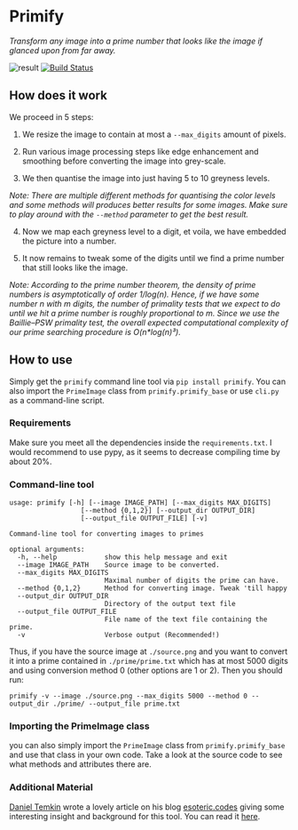 # Primify
_Transform any image into a prime number that looks like the image if glanced upon from far away._

![result](https://i.imgur.com/UoMYkVS.png)
[![Build Status](https://travis-ci.org/joemccann/dillinger.svg?branch=master)](https://travis-ci.org/joemccann/dillinger)

## How does it work

We proceed in 5 steps:

1. We resize the image to contain at most a `--max_digits` amount of pixels.

2. Run various image processing steps like edge enhancement and smoothing before converting the image into grey-scale.

3. We then quantise the image into just having 5 to 10 greyness levels.

_Note: There are multiple different methods for quantising the color levels and some methods will produces better results for some images. Make sure to play around with the `--method` parameter to get the best result._

4. Now we map each greyness level to a digit, et voila, we have embedded the picture into a number.

5. It now remains to tweak some of the digits until we find a prime number that still looks like the image.

_Note: According to the prime number theorem, the density of prime numbers is  asymptotically of order 1/log(n). Hence, if we have some number n with m digits, the number of primality tests that we expect to do until we hit a prime number is roughly proportional to m. Since we use the Baillie–PSW primality test, the overall expected computational complexity of our prime searching procedure is O(n*log(n)³)._

## How to use

Simply get the `primify` command line tool via `pip install primify`.
You can also import the `PrimeImage` class from `primify.primify_base` or use `cli.py` as a command-line script.

### Requirements
Make sure you meet all the dependencies inside the `requirements.txt`. I would recommend to use pypy, as it seems to decrease compiling time by about 20%.

### Command-line tool
```
usage: primify [-h] [--image IMAGE_PATH] [--max_digits MAX_DIGITS]
                  [--method {0,1,2}] [--output_dir OUTPUT_DIR]
                  [--output_file OUTPUT_FILE] [-v]

Command-line tool for converting images to primes

optional arguments:
  -h, --help            show this help message and exit
  --image IMAGE_PATH    Source image to be converted.
  --max_digits MAX_DIGITS
                        Maximal number of digits the prime can have.
  --method {0,1,2}      Method for converting image. Tweak 'till happy
  --output_dir OUTPUT_DIR
                        Directory of the output text file
  --output_file OUTPUT_FILE
                        File name of the text file containing the prime.
  -v                    Verbose output (Recommended!)
```
Thus, if you have the source image at `./source.png` and you want to convert it into a prime contained in `./prime/prime.txt` which has at most 5000 digits and using conversion method 0 (other options are 1 or 2). Then you should run:

`primify -v --image ./source.png --max_digits 5000 --method 0 --output_dir ./prime/ --output_file prime.txt`

### Importing the PrimeImage class

you can also simply import the `PrimeImage` class from `primify.primify_base` and use that class in your own code. Take a look at the source code to see what methods and attributes there are.

### Additional Material

[Daniel Temkin](http://danieltemkin.com/) wrote a lovely article on his blog [esoteric.codes](https://esoteric.codes) giving some interesting insight and background for this tool. You can read it [here](https://esoteric.codes/blog/primify).
